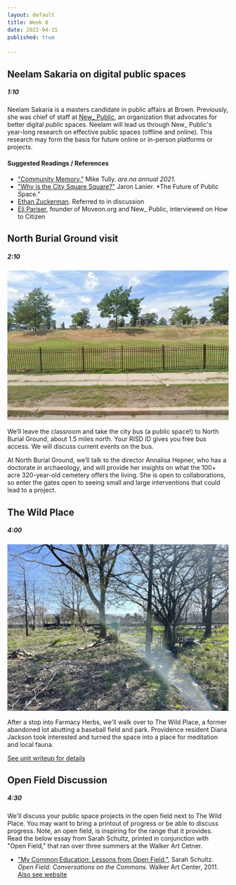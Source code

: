 ```yaml
---
layout: default
title: Week 8
date: 2022-04-15
published: true

---
```




## Neelam Sakaria on digital public spaces

##### 1:10

Neelam Sakaria is a masters candidate in public affairs at Brown. Previously, she was chief of staff at [New_ Public](https://newpublic.org/), an organization that advocates for better digital *public* spaces. Neelam will lead us through New_ Public's year-long research on effective public spaces (offline and online). This research may form the basis for future online or in-person platforms or projects.

#### Suggested Readings / References

* ["Community Memory,"](https://drive.google.com/file/d/1qdzAGDJchAf6JuN8-TcvzAv-ooLvWLqo/view?usp=sharing) Mike Tully. *are.na annual 2021*.
* ["Why is the City Square Square?"](https://drive.google.com/file/d/1FvMbPF4_V_Oi0Il8zsg-7zxwxDRd3P_e/view?usp=sharing) Jaron Lanier. *The Future of Public Space."
* [Ethan Zuckerman](https://ethanzuckerman.com/). Referred to in discussion
* [Eli Pariser](https://www.howtocitizen.com/episodes/public-parks-and-re-creation-with-eli-pariser), founder of Moveon.org and New_ Public, interviewed on How to Citizen

## North Burial Ground visit

##### 2:10

![North Burial Ground](/img/northburial.jpg)

We’ll leave the classroom and take the city bus (a public space!) to North Burial Ground, about 1.5 miles north. Your RISD ID gives you free bus access. We will discuss current events on the bus.

At North Burial Ground, we’ll talk to the director Annalisa Hepner, who has a doctorate in archaeology, and will provide her insights on what the 100+ acre 320-year-old cemetery offers the living. She is open to collaborations, so enter the gates open to seeing small and large interventions that could lead to a project. 

## The Wild Place

##### 4:00

![The Wild Place](/img/IMG_2804.jpg)

After a stop into Farmacy Herbs, we'll walk over to The Wild Place, a former abandoned lot abutting a baseball field and park. Providence resident Diana Jackson took interested and turned the space into a place for meditation and local fauna. 


[See unit writeup for details](/2022/03/25/unit3.html)




## Open Field Discussion

##### 4:30

We'll discuss your public space projects in the open field next to The Wild Place. You may want to bring a printout of progress or be able to discuss progress. Note, an open field, is inspiring for the range that it provides. Read the below essay from Sarah Schultz, printed in conjunction with "Open Field," that ran over three summers at the Walker Art Cetner.

* ["My Common Education: Lessons from Open Field,"](https://drive.google.com/file/d/1Sjm9vXVLQDU97oG7aDbyxYPn1b6qN_uI/view?usp=sharing), Sarah Schultz. *Open Field: Conversations on the Commons.* Walker Art Center, 2011. [Also see website](https://walkerart.org/magazine/series/open-field-conversations-on-the-common)

